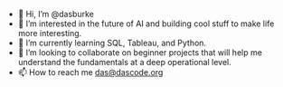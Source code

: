 - 👋 Hi, I’m @dasburke
- 👀 I’m interested in the future of AI and building cool stuff to make life more interesting.
- 🌱 I’m currently learning SQL, Tableau, and Python.
- 💞️ I’m looking to collaborate on beginner projects that will help me understand the fundamentals at a deep operational level.
- 📫 How to reach me das@dascode.org

<!---
dasburke/dasburke is a ✨ special ✨ repository because its `README.md` (this file) appears on your GitHub profile.
You can click the Preview link to take a look at your changes.
--->
